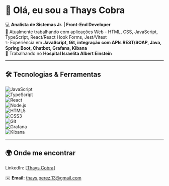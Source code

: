 # 👋 Olá, eu sou a Thays Cobra  

💻 **Analista de Sistemas Jr. | Front-End Developer**  
👑 Atualmente trabalhando com aplicações Web - HTML, CSS, JavaScript, TypeScript, React/React Hook Forms, Jest/Vitest  
✨ Experiência em **JavaScript, Git, integração com APIs REST/SOAP, Java, Spring Boot, Chatbot, Grafana, Kibana**  
🏥 Trabalhando no **Hospital Israelita Albert Einstein**  

---

## 🛠️ Tecnologias & Ferramentas
![JavaScript](https://img.shields.io/badge/JavaScript-F7DF1E?logo=javascript&logoColor=000)  
![TypeScript](https://img.shields.io/badge/TypeScript-3178c6?logo=typescript&logoColor=fff&style=for-the-badge)  
![React](https://img.shields.io/badge/React-20232A?logo=react&logoColor=61DAFB)  
![Node.js](https://img.shields.io/badge/Node.js-43853D?logo=node-dot-js&logoColor=white)  
![HTML5](https://img.shields.io/badge/HTML5-E34F26?logo=html5&logoColor=white)  
![CSS3](https://img.shields.io/badge/CSS3-1572B6?logo=css3&logoColor=white)  
![Git](https://img.shields.io/badge/Git-F05032?logo=git&logoColor=white)  
![Grafana](https://img.shields.io/badge/Grafana-F46800?logo=grafana&logoColor=white)  
![Kibana](https://img.shields.io/badge/Kibana-005571?logo=kibana&logoColor=white)  

---

## 🌍 Onde me encontrar
LinkedIn: [[Thays Cobra](https://www.linkedin.com/in/thays-cobra-447383241/)]

✉️ **Email:** thays.perez.13@gmail.com
